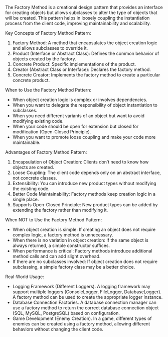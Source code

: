 The Factory Method is a creational design pattern that provides an interface for creating objects but allows subclasses to alter the type of objects that will be created. This pattern helps in loosely coupling the instantiation process from the client code, improving maintainability and scalability.

Key Concepts of Factory Method Pattern:
1.	Factory Method: A method that encapsulates the object creation logic and allows subclasses to override it.
2.	Product (Interface or Abstract Class): Defines the common behavior of objects created by the factory.
3.	Concrete Product: Specific implementations of the product.
4.	Creator (Abstract Class or Interface): Declares the factory method.
5.	Concrete Creator: Implements the factory method to create a particular concrete product.

When to Use the Factory Method Pattern:
- When object creation logic is complex or involves dependencies. 
- When you want to delegate the responsibility of object instantiation to subclasses. 
- When you need different variants of an object but want to avoid modifying existing code. 
- When your code should be open for extension but closed for modification (Open-Closed Principle). 
- When you want to promote loose coupling and make your code more maintainable.

Advantages of Factory Method Pattern:
1.	Encapsulation of Object Creation: Clients don’t need to know how objects are created.
2.	Loose Coupling: The client code depends only on an abstract interface, not concrete classes.
3.	Extensibility: You can introduce new product types without modifying the existing code.
4.	Better Code Maintainability: Factory methods keep creation logic in a single place.
5.	Supports Open-Closed Principle: New product types can be added by extending the factory rather than modifying it.

When NOT to Use the Factory Method Pattern:
- When object creation is simple: If creating an object does not require complex logic, a factory method is unnecessary. 
- When there is no variation in object creation: If the same object is always returned, a simple constructor suffices. 
- When performance is critical: Factory methods introduce additional method calls and can add slight overhead. 
- If there are no subclasses involved: If object creation does not require subclassing, a simple factory class may be a better choice.

Real-World Usage:

- Logging Framework (Different Loggers). A logging framework may support multiple loggers (ConsoleLogger, FileLogger, DatabaseLogger). A factory method can be used to create the appropriate logger instance.
- Database Connection Factories. A database connection manager can use a factory method to return the correct database connection object (SQL, MySQL, PostgreSQL) based on configuration.
- Game Development (Enemy Creation). In a game, different types of enemies can be created using a factory method, allowing different behaviors without changing the client code.